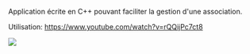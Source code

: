 Application écrite en C++ pouvant faciliter la gestion d'une association.

Utilisation: https://www.youtube.com/watch?v=rQQijPc7ct8

![](https://gitlab.com/opc0de/gestionasso/blob/master/bdd/class%20diagram.png)